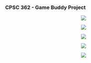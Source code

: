 ### CPSC 362 - Game Buddy Project
<p align="center">
  <img width="auto" height="auto" src="https://i.ibb.co/Wf09gQ6/screenshot-home-page.jpg">
</p>

<p align="center">
  <img width="auto" height="auto" src="https://i.ibb.co/3W2thzZ/screenshot-game-page.jpg">
</p>

<p align="center">
  <img width="auto" height="auto" src="https://i.ibb.co/dbfkP8V/screenshot-game-info-page.png">
</p>

<p align="center">
  <img width="auto" height="auto" src="https://i.ibb.co/8MbN2rt/screenshot-dev-page.png">
</p>

<p align="center">
  <img width="auto" height="auto" src="https://i.ibb.co/89kmnr6/screenshot-dev-info-page.png">
</p>



